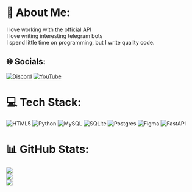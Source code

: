 # 💫 About Me:
I love working with the official API <br>I love writing interesting telegram bots <br>I spend little time on programming, but I write quality code. 


## 🌐 Socials:
[![Discord](https://img.shields.io/badge/Discord-%237289DA.svg?logo=discord&logoColor=white)](https://discord.gg/k1p1) [![YouTube](https://img.shields.io/badge/YouTube-%23FF0000.svg?logo=YouTube&logoColor=white)](https://youtube.com/@K1pCode) 

# 💻 Tech Stack:
![HTML5](https://img.shields.io/badge/html5-%23E34F26.svg?style=flat&logo=html5&logoColor=white) ![Python](https://img.shields.io/badge/python-3670A0?style=flat&logo=python&logoColor=ffdd54) ![MySQL](https://img.shields.io/badge/mysql-4479A1.svg?style=flat&logo=mysql&logoColor=white) ![SQLite](https://img.shields.io/badge/sqlite-%2307405e.svg?style=flat&logo=sqlite&logoColor=white) ![Postgres](https://img.shields.io/badge/postgres-%23316192.svg?style=flat&logo=postgresql&logoColor=white) ![Figma](https://img.shields.io/badge/figma-%23F24E1E.svg?style=flat&logo=figma&logoColor=white) ![FastAPI](https://img.shields.io/badge/FastAPI-005571?style=flat&logo=fastapi)
# 📊 GitHub Stats:
![](https://github-readme-stats.vercel.app/api?username=k1p1k-code&theme=shadow_blue&hide_border=false&include_all_commits=false&count_private=false)<br/>
![](https://nirzak-streak-stats.vercel.app/?user=k1p1k-code&theme=shadow_blue&hide_border=false)<br/>
![](https://github-readme-stats.vercel.app/api/top-langs/?username=k1p1k-code&theme=shadow_blue&hide_border=false&include_all_commits=false&count_private=false&layout=compact)

<!-- Proudly created with GPRM ( https://gprm.itsvg.in ) -->
